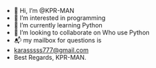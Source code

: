 - 👋 Hi, I’m @KPR-MAN
- 👀 I’m interested in programming
- 🌱 I’m currently learning Python
- 💞️ I’m looking to collaborate on Who use Python
- 📬 my mailbox for questions is
- karasssss777@gmail.com
- Best Regards, KPR-MAN.

